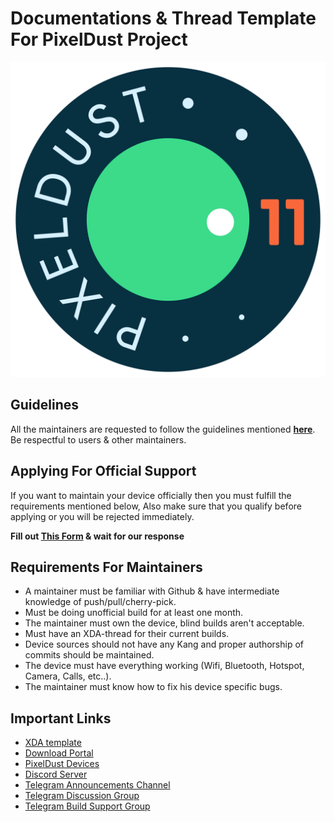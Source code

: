 # Documentations & Thread Template For PixelDust Project

![pixeldust](https://raw.githubusercontent.com/PixelDust-Eleven/Documentations/master/pixeldust.png)

## Guidelines
All the maintainers are requested to follow the guidelines
mentioned [**here**](https://github.com/PixelDust-Eleven/Documentations/raw/master/Rules_For_Maintainers.md). Be respectful to users & other
maintainers.

## Applying For Official Support
If you want to maintain your device officially then you must
fulfill the requirements mentioned below, Also make sure that
you qualify before applying or you will be rejected immediately.

**Fill out [This Form](https://forms.gle/eAXLG2XJcxsbzPKR7) & wait for our response**

## Requirements For Maintainers
- A maintainer must be familiar with Github & have
  intermediate knowledge of push/pull/cherry-pick.
- Must be doing unofficial build for at least one
  month.
- The maintainer must own the device, blind builds 
  aren't acceptable.
- Must have an XDA-thread for their current builds.
- Device sources should not have any Kang and proper
  authorship of commits should be maintained.
- The device must have everything working (Wifi, Bluetooth, Hotspot, Camera, Calls, etc..).
- The maintainer must know how to fix his device 
  specific bugs.

## Important Links
- [XDA template](https://raw.githubusercontent.com/PixelDust-Eleven/Documentations/master/xda_template.txt)
- [Download Portal](https://sourceforge.net/projects/pixeldustproject/files/ota/)
- [PixelDust Devices](https://github.com/pixeldust-devices)
- [Discord Server](https://discord.gg/MQt9KQc)
- [Telegram Announcements Channel](https://t.me/pixeldustproject)
- [Telegram Discussion Group](https://t.me/pixeldustcommunity)
- [Telegram Build Support Group](https://t.me/compile_pixeldust)
